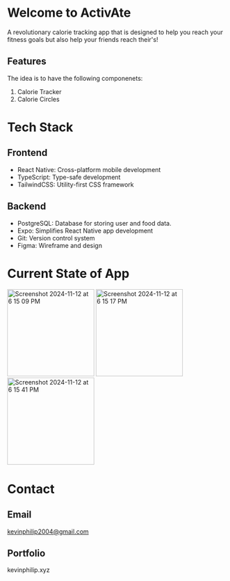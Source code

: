 # Welcome to ActivAte

A revolutionary calorie tracking app that is designed to help you reach your fitness goals but also help your friends reach their's!

## Features

The idea is to have the following componenets:
1. Calorie Tracker
2. Calorie Circles


# Tech Stack
## Frontend
- React Native: Cross-platform mobile development
- TypeScript: Type-safe development
- TailwindCSS: Utility-first CSS framework

## Backend
- PostgreSQL: Database for storing user and food data.
- Expo: Simplifies React Native app development
- Git: Version control system
- Figma: Wireframe and design

# Current State of App
<img width="200" alt="Screenshot 2024-11-12 at 6 15 09 PM" src="https://github.com/user-attachments/assets/356382e7-c57f-4ca0-9269-fdfda6dad3d7">
<img width="200" alt="Screenshot 2024-11-12 at 6 15 17 PM" src="https://github.com/user-attachments/assets/70f4cb9b-7f73-40be-b657-04511afd3a39">
<img width="200" alt="Screenshot 2024-11-12 at 6 15 41 PM" src="https://github.com/user-attachments/assets/de93470a-68a5-4066-a1b7-5682ce33c5af">


# Contact
## Email
kevinphilip2004@gmail.com
## Portfolio
kevinphilip.xyz


